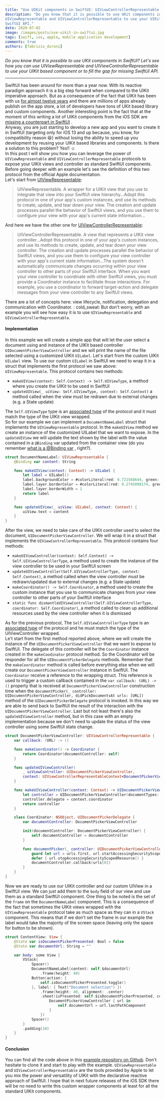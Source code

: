 ```yaml
---
title: "Use UIKit components in SwiftUI: UIViewControllerRepresentable and UIViewRepresentable"
description: "Do you know that it is possible to use UKit components in SwiftUI? Let's see how you can use
UIViewRepresentable and UIViewControllerRepresentable to use your UIKit based component or to fill the gap for missing
SwiftUI API."
date: 2020-07-02
image: /images/posts/use-uikit-in-swiftui.jpg
tags: [swift, ios, apple, mobile application development]
comments: true
authors: [fabrizio_duroni]
---
```


*Do you know that it is possible to use UKit components in SwiftUI? Let's see how you can use UIViewRepresentable and
UIViewControllerRepresentable to use your UIKit based component or to fill the gap for missing SwiftUI API.*

---

SwiftUI has been around for more than a year now. With its reactive paradigm approach it is a big step forward when
compared to the UIKit imperative approach. But as a consequence of the fact that UIKit has been with
us [for almost twelve years](https://en.wikipedia.org/wiki/IOS_SDK) and there are millions of apps already publish on
the app store, a lot of developers have tons of UKit based library and custom components. Another interesting point is
the fact that at the moment of this writing a lot of UIKit components from the iOS SDK
are [missing a counterpart in SwiftUI](https://www.hackingwithswift.com/quick-start/swiftui/answering-the-big-question-should-you-learn-swiftui-uikit-or-both "uikit missing swiftui")
.  
Anyway, you are just starting to develop a new app and you want to create it in SwiftUI (targeting only for iOS 13 and
up because, you know, for compatibility reason :laughing:) without losing the ability to speed up you development by
reusing your UIKit based libraries and components. Is there a solution to this problem? Yes!! :relaxed:  
In this post I will show you how you can leverage the power of `UIViewRepresentable` and `UIViewControllerRepresentable`
protocols to expose your UIKit views and controller as standard SwiftUI components. Before going deeper with an example
let's see the definition of this two protocol from the official Apple documentation.  
Let's start
from [UIViewRepresentable](https://developer.apple.com/documentation/swiftui/uiviewrepresentable "uiviewrepresentable documentation"):

> UIViewRepresentable. A wrapper for a UIKit view that you use to integrate that view into your SwiftUI view hierarchy...Adopt this protocol in one of your app's custom instances, and use its methods to create, update, and tear down your view. The creation and update processes parallel the behavior of SwiftUI views, and you use them to configure your view with your app's current state information...

And here we have the other one
for [UIViewControllerRepresentable](https://developer.apple.com/documentation/swiftui/uiviewcontrollerrepresentable "uiviewcontrollerrepresentable"):

> UIViewControllerRepresentable. A view that represents a UIKit view controller...Adopt this protocol in one of your app's custom instances, and use its methods to create, update, and tear down your view controller. The creation and update processes parallel the behavior of SwiftUI views, and you use them to configure your view controller with your app's current state information...The system doesn't automatically communicate changes occurring within your view controller to other parts of your SwiftUI interface. When you want your view controller to coordinate with other SwiftUI views, you must provide a Coordinator instance to facilitate those interactions. For example, you use a coordinator to forward target-action and delegate messages from your view controller to any SwiftUI views.

There are a lot of concepts here: view lifecycle, notification, delegation and communication with Coordinator. :
cold_sweat: But don't worry, with an example you will see how easy it is to use `UIViewRepresentable`
and `UIViewControllerRepresentable`.

#### Implementation

In this example we will create a simple app that will let the user select a document using and instance of the UIKit
based controller `UIDocumentPickerViewController` and we will print the name of the file selected using a customized
UIKit `UILabel`. Let's start from the custom UIKit `UILabel` view. To use our custom `UILabel` in SwiftUI we need to
wrap it in a struct that implements the first protocol we saw above: `UIViewRepresentable`. This protocol contains two
methods:

- `makeUIView(context: Self.Context) -> Self.UIViewType`, a method where you create the UIKit to be used in SwiftUI
- `updateUIView(_ uiView: Self.UIViewType, context: Self.Context)` a method called when the view must be redrawn due to
  external changes (e.g. a State update)

The `Self.UIViewType` type is
an [associated type](https://www.hackingwithswift.com/articles/74/understanding-protocol-associated-types-and-their-constraints "swift protocol associated type")
of the protocol and it must match the type of the UIKit view wrapped.  
So for our example we can implement a `DocumentNameLabel` struct that implements the `UIViewRepresentable` protocol. In
the `makeUIView` method we create an instance of the customized UILabel that we want to expose. In the `updateUIView` we
will update the text shown by the label with the value contained in a `@Binding` var updated from the container view (do
you
remember [what is a @Binding var](https://www.hackingwithswift.com/quick-start/swiftui/what-is-the-binding-property-wrapper "binding swiftui")
, right?).

```swift
struct DocumentNameLabel: UIViewRepresentable {
    @Binding var content: String

    func makeUIView(context: Context) -> UILabel {
        let label = UILabel()
        label.backgroundColor = #colorLiteral(red: 0.721568644, green: 0.8862745166, blue: 0.5921568871, alpha: 1)
        label.layer.borderColor = #colorLiteral(red: 0.2745098174, green: 0.4862745106, blue: 0.1411764771, alpha: 1)
        label.layer.borderWidth = 2
        return label
    }

    func updateUIView(_ uiView: UILabel, context: Context) {
        uiView.text = content
    }
}
```

After the view, we need to take care of the UIKit controller used to select the
document, `UIDocumentPickerViewController`. We will wrap it in a struct that implements
the `UIViewControllerRepresentable`. This protocol contains four methods:

- `makeUIViewController(context: Self.Context) -> Self.UIViewControllerType`, a method used to create the instance of
  the view controller to be used in your SwiftUI screen
- `updateUIViewController(Self.UIViewControllerType, context: Self.Context)`, a method called when the view controller
  must be redrawn/updated due to external changes (e.g. a State update)
- `makeCoordinator() -> Self.Coordinator`, a method used to create the custom instance that you use to communicate
  changes from your view controller to other parts of your SwiftUI interface
- `static func dismantleUIViewController(Self.UIViewControllerType, coordinator: Self.Coordinator)`, a method called to
  clean up additional resources used by the view controller when it is dismissed

As for the previous protocol, The `Self.UIViewControllerType` type is
an [associated type](https://www.hackingwithswift.com/articles/74/understanding-protocol-associated-types-and-their-constraints "swift protocol associated type")
of the protocol and he must match the type of the UIViewController wrapped.  
Le't start from the first method reported above, where we will create the instance of
the `UIDocumentPickerViewController` that we want to expose to SwiftUI. The delegate of this controller will be
the `Coordinator` instance created in the `makeCoodinator` protocol method. So the Coordinator will be responder for all
the `UIDocumentPickerDelegate` methods. Remember that the `makeCoordinator` method is called before everything else when
we will create our `DocumentPickerViewController` instance in SwiftUI. The `Coordinator` receive a reference to the
wrapping struct. This reference is used to trigger a custom callback contained in the `var callback: (URL) -> ()`
property that is received at `DocumentPickerViewController` construction time when
the `documentPicker(_ controller: UIDocumentPickerViewController, didPickDocumentsAt urls: [URL])` method of
the `UIDocumentPickerDelegate` protocol is invoked. In this way we are able to send back to SwiftUI the result of the
interaction with the `UIDocumentPickerViewController`. Last but not least there's also the `updateUIViewController`
method, but in this case with an empty implementation because we don't need to update the status of the view controller
using some SwiftUI state change.

```swift
struct DocumentPickerViewController: UIViewControllerRepresentable {
    var callback: (URL) -> ()

    func makeCoordinator() -> Coordinator {
        return Coordinator(documentController: self)
    }

    func updateUIViewController(
        _ uiViewController: UIDocumentPickerViewController,
        context: UIViewControllerRepresentableContext<DocumentPickerViewController>) {
    }

    func makeUIViewController(context: Context) -> UIDocumentPickerViewController {
        let controller = UIDocumentPickerViewController(documentTypes: [String(kUTTypeText)], in: .open)
        controller.delegate = context.coordinator
        return controller
    }

    class Coordinator: NSObject, UIDocumentPickerDelegate {
        var documentController: DocumentPickerViewController

        init(documentController: DocumentPickerViewController) {
            self.documentController = documentController
        }

        func documentPicker(_ controller: UIDocumentPickerViewController, didPickDocumentsAt urls: [URL]) {
            guard let url = urls.first, url.startAccessingSecurityScopedResource() else { return }
            defer { url.stopAccessingSecurityScopedResource() }
            documentController.callback(urls[0])
        }
    }
}
```

Now we are ready to use our UIKit controller and our custom UIView in a SwiftUI view. We can just add them to the `body`
field of our view and use them as a standard SwiftUI component. One thing to be noted is the set of the `frame` on
the `DocumentNameLabel` component. This is a consequence of the fact that sometimes the UIKit views wrapped with
the `UIViewRepresentable` protocol take as much space as they can in a `VStack` component. This means that if we don't
set the frame in our example the label would take the majority of the screen space (leaving only the space for button to
be shown).

```swift
struct ContentView: View {
    @State var isDocumentPickerPresented: Bool = false
    @State var documentUrl: String = ""

    var body: some View {
        VStack{
            Spacer()
            DocumentNameLabel(content: self.$documentUrl)
                .frame(height: 40)
            Button(action: {
                self.isDocumentPickerPresented.toggle()
            }, label: { Text("Document selection") })
                .frame(height: 40, alignment: .center)
                .sheet(isPresented: self.$isDocumentPickerPresented, content: {
                    DocumentPickerViewController { url in
                        self.documentUrl = url.lastPathComponent
                    }
                })
            Spacer()
        }
        .padding(10)
    }
}
```

#### Conclusion

You can find all the code above in
this [example repository on Github](https://github.com/chicio/Use-UIKit-In-SwiftUI "github swiftui uikit"). Don't
hesitate to clone it and start to play with the example. `UIViewRepresentable` and `UIViewControllerRepresentable` are
the tools provided by Apple to let you mix the power and versatility of UIKit with the declarative reactive approach of
SwiftUI. I hope that in next future releases of the iOS SDK there will be no need to write this custom wrapper
components at least for all the standard UIKit components.
